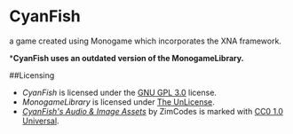 # CyanFish
a game created using Monogame which incorporates the XNA framework.

***CyanFish uses an outdated version of the MonogameLibrary.**

##Licensing
- *CyanFish* is licensed under the [GNU GPL 3.0](https://github.com/ZimCodes/CyanFish/blob/main/LICENSE-GPLV3) license.
- *MonogameLibrary* is licensed under [The UnLicense](https://github.com/ZimCodes/CyanFish/blob/main/CyanFish/MonoGameLibrary/LICENSE-THE_UNLICENSE).
- *[CyanFish's Audio & Image Assets](https://github.com/ZimCodes/CyanFish/tree/main/CyanFish/CyanFish/Content)* by ZimCodes is marked with [CC0 1.0 Universal](https://github.com/ZimCodes/CyanFish/tree/main/CyanFish/CyanFish/Content/LICENSE-CC01.0).
